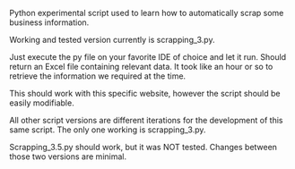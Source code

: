 Python experimental script used to learn how to automatically scrap some business information.

Working and tested version currently is scrapping_3.py.

Just execute the py file on your favorite IDE of choice and let it run. Should return an Excel file containing relevant data. It took like an hour or so to retrieve the information we required at the time.

This should work with this specific website, however the script should be easily modifiable.

All other script versions are different iterations for the development of this same script. The only one working is scrapping_3.py.

Scrapping_3.5.py should work, but it was NOT tested. Changes between those two versions are minimal.

